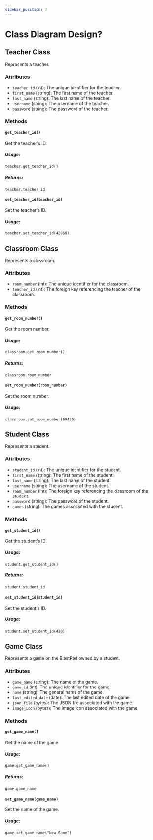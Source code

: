 ```yaml
---
sidebar_position: 7
---
```


# Class Diagram Design?

## Teacher Class

Represents a teacher.

### Attributes

- `teacher_id` (int): The unique identifier for the teacher.
- `first_name` (string): The first name of the teacher.
- `last_name` (string): The last name of the teacher.
- `username` (string): The username of the teacher.
- `password` (string): The password of the teacher.

### Methods

#### `get_teacher_id()`

Get the teacher's ID.

##### Usage:

`teacher.get_teacher_id()`

##### Returns:

`teacher.teacher_id`

#### `set_teacher_id(teacher_id)`

Set the teacher's ID.

##### Usage:

`teacher.set_teacher_id(42069)`

## Classroom Class

Represents a classroom.

### Attributes

- `room_number` (int): The unique identifier for the classroom.
- `teacher_id` (int): The foreign key referencing the teacher of the classroom.

### Methods

#### `get_room_number()`

Get the room number.

##### Usage:

`classroom.get_room_number()`

##### Returns:

`classroom.room_number`

#### `set_room_number(room_number)`

Set the room number.

##### Usage:

`classroom.set_room_number(69420)`

## Student Class

Represents a student.

### Attributes

- `student_id` (int): The unique identifier for the student.
- `first_name` (string): The first name of the student.
- `last_name` (string): The last name of the student.
- `username` (string): The username of the student.
- `room_number` (int): The foreign key referencing the classroom of the student.
- `password` (string): The password of the student.
- `games` (string): The games associated with the student.

### Methods

#### `get_student_id()`

Get the student's ID.

##### Usage:

`student.get_student_id()`

##### Returns:

`student.student_id`

#### `set_student_id(student_id)`

Set the student's ID.

##### Usage:

`student.set_student_id(420)`

## Game Class

Represents a game on the BlastPad owned by a student.

### Attributes

- `game_name` (string): The name of the game.
- `game_id` (int): The unique identifier for the game.
- `name` (string): The general name of the game.
- `last_edited_date` (date): The last edited date of the game.
- `json_file` (bytes): The JSON file associated with the game.
- `image_icon` (bytes): The image icon associated with the game.

### Methods

#### `get_game_name()`

Get the name of the game.

##### Usage:

`game.get_game_name()`

##### Returns:

`game.game_name`

#### `set_game_name(game_name)`

Set the name of the game.

##### Usage:

`game.set_game_name("New Game")`